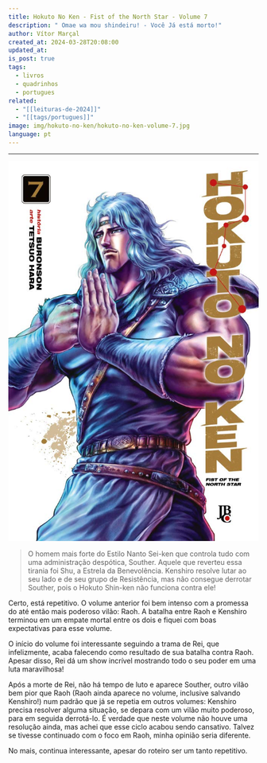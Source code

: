 ```yaml
---
title: Hokuto No Ken - Fist of the North Star - Volume 7
description: " Omae wa mou shindeiru! - Você Já está morto!"
author: Vítor Marçal
created_at: 2024-03-28T20:08:00
updated_at: 
is_post: true
tags:
  - livros
  - quadrinhos
  - portugues
related:
  - "[[leituras-de-2024]]"
  - "[[tags/portugues]]"
image: img/hokuto-no-ken/hokuto-no-ken-volume-7.jpg
language: pt
---
```

----

![hokuto-no-ken-volume-7](img/hokuto-no-ken/hokuto-no-ken-volume-7.jpg)

> O homem mais forte do Estilo Nanto Sei-ken que controla tudo com uma administração despótica, Souther. Aquele que reverteu essa tirania foi Shu, a Estrela da Benevolência. Kenshiro resolve lutar ao seu lado e de seu grupo de Resistência, mas não consegue derrotar Souther, pois o Hokuto Shin-ken não funciona contra ele!

Certo, está repetitivo. O volume anterior foi bem intenso com a promessa do até então mais poderoso vilão: Raoh. A batalha entre Raoh e Kenshiro terminou em um empate mortal entre os dois e fiquei com boas expectativas para esse volume.

O início do volume foi interessante seguindo a trama de Rei, que infelizmente, acaba falecendo como resultado de sua batalha contra Raoh. Apesar disso, Rei dá um show incrível mostrando todo o seu poder em uma luta maravilhosa! 

Após a morte de Rei, não há tempo de luto e aparece Souther, outro vilão bem pior que Raoh (Raoh ainda aparece no volume, inclusive salvando Kenshiro!) num padrão que já se repetia em outros volumes: Kenshiro precisa resolver alguma situação, se depara com um vilão muito poderoso, para em seguida derrotá-lo. É verdade que neste volume não houve uma resolução ainda, mas achei que esse ciclo acabou sendo cansativo. Talvez se tivesse continuado com o foco em Raoh, minha opinião seria diferente.

No mais, continua interessante, apesar do roteiro ser um tanto repetitivo.